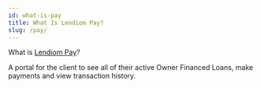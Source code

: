 ```yaml
---
id: what-is-pay
title: What Is Lendiom Pay?
slug: /pay/
---
```


What is [Lendiom Pay](https://pay.lendiom.com)?

A portal for the client to see all of their active Owner Financed Loans, make payments and view transaction history.
